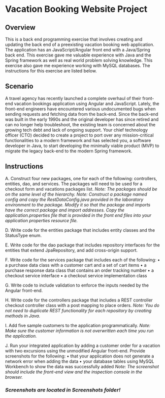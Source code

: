 # Vacation Booking Website Project

## Overview 
This is a back end programming exercise that involves creating and updating the back end of a preexisting vacation booking web application.
The application has an JavaScript/Angular front end with a Java/Spring back end. 
This exercise gave me valuable experience with Java and the Spring framework as well as real world problem solving knowledge. This exercise also gave me experience working with MySQL databases. 
The instructions for this exercise are listed below. 

## Scenario
A travel agency has recently launched a complete overhaul of their front-end vacation bookings application using Angular and JavaScript. 
Lately, the front-end engineers have encountered various undocumented bugs when sending requests and fetching data from the back-end. 
Since the back-end was built in the early 1990s and the original developer has since retired and can no longer help troubleshoot, the existing team is concerned about the growing tech debt and lack of ongoing support. 
Your chief technology officer (CTO) decided to create a project to port over any mission-critical functionalities to a modern framework and has selected you, a software developer in Java, to start developing the minimally viable product (MVP) 
to migrate the legacy back-end to the modern Spring framework.

## Instructions
A.   Construct four new packages, one for each of the following: controllers, entities, dao, and services. The packages will need to be used for a checkout form and vacations packages list.
*Note: The packages should be on the same level of the hierarchy.*
*Note: Construct a package named config and copy the RestDataConfig.java provided in the laboratory environment to the package. 
Modify it so that the package and imports have the correct package and import addresses. Copy the application.properties file that is provided in the front end files into your application properties resource file.*

D.   Write code for the entities package that includes entity classes and the StatusType enum.

E.   Write code for the dao package that includes repository interfaces for the entities that extend JpaRepository, and add cross-origin support.

F.   Write code for the services package that includes each of the following:
•    a purchase data class with a customer cart and a set of cart items
•    a purchase response data class that contains an order tracking number
•    a checkout service interface
•    a checkout service implementation class

G.   Write code to include validation to enforce the inputs needed by the Angular front-end.

H.   Write code for the controllers package that includes a REST controller checkout controller class with a post mapping to place orders.
*Note: You do not need to duplicate REST functionality for each repository by creating methods in Java.*

I.   Add five sample customers to the application programmatically.
*Note: Make sure the customer information is not overwritten each time you run the application.*

J.   Run your integrated application by adding a customer order for a vacation with two excursions using the unmodified Angular front-end. Provide screenshots for the following:
•    that your application does not generate a network error when adding the data
•    your database tables using MySQL Workbench to show the data was successfully added
*Note: The screenshot should include the front-end view and the inspection console in the browser.*

### *Screenshots are located in Screenshots folder!*
